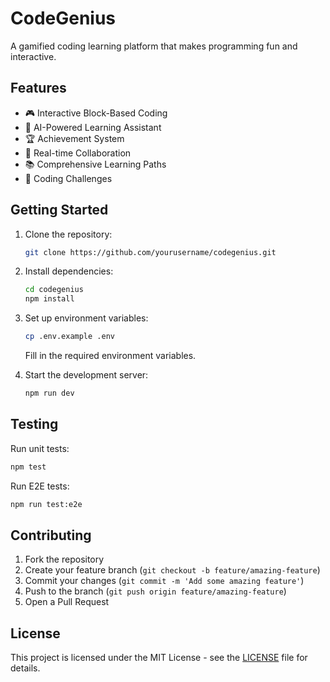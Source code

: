# CodeGenius

A gamified coding learning platform that makes programming fun and interactive.

## Features

- 🎮 Interactive Block-Based Coding
- 🤖 AI-Powered Learning Assistant
- 🏆 Achievement System
- 👥 Real-time Collaboration
- 📚 Comprehensive Learning Paths
- 🎯 Coding Challenges

## Getting Started

1. Clone the repository:
   ```bash
   git clone https://github.com/yourusername/codegenius.git
   ```

2. Install dependencies:
   ```bash
   cd codegenius
   npm install
   ```

3. Set up environment variables:
   ```bash
   cp .env.example .env
   ```
   Fill in the required environment variables.

4. Start the development server:
   ```bash
   npm run dev
   ```

## Testing

Run unit tests:
```bash
npm test
```

Run E2E tests:
```bash
npm run test:e2e
```

## Contributing

1. Fork the repository
2. Create your feature branch (`git checkout -b feature/amazing-feature`)
3. Commit your changes (`git commit -m 'Add some amazing feature'`)
4. Push to the branch (`git push origin feature/amazing-feature`)
5. Open a Pull Request

## License

This project is licensed under the MIT License - see the [LICENSE](LICENSE) file for details.
